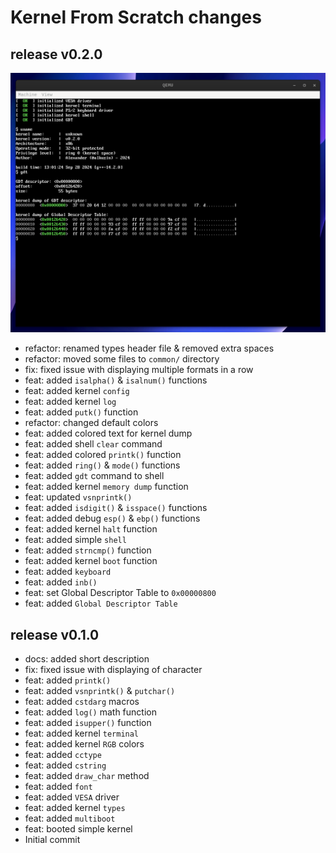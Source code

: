 # Kernel From Scratch changes
## release v0.2.0

<img src="res/kfs_v0_2_0.png">

* refactor: renamed types header file & removed extra spaces
* refactor: moved some files to `common/` directory
* fix: fixed issue with displaying multiple formats in a row
* feat: added `isalpha()` & `isalnum()` functions
* feat: added kernel `config`
* feat: added kernel `log`
* feat: added `putk()` function
* refactor: changed default colors
* feat: added colored text for kernel dump
* feat: added shell `clear` command
* feat: added colored `printk()` function
* feat: added `ring()` & `mode()` functions
* feat: added `gdt` command to shell
* feat: added kernel `memory dump` function
* feat: updated `vsnprintk()`
* feat: added `isdigit()` & `isspace()` functions
* feat: added debug `esp()` & `ebp()` functions
* feat: added kernel `halt` function
* feat: added simple `shell`
* feat: added `strncmp()` function
* feat: added kernel `boot` function
* feat: added `keyboard`
* feat: added `inb()`
* feat: set Global Descriptor Table to `0x00000800`
* feat: added `Global Descriptor Table`

## release v0.1.0

* docs: added short description
* fix:  fixed issue with displaying of character
* feat: added `printk()`
* feat: added `vsnprintk()` & `putchar()`
* feat: added `cstdarg` macros
* feat: added `log()` math function
* feat: added `isupper()` function
* feat: added kernel `terminal`
* feat: added kernel `RGB` colors
* feat: added `cctype`
* feat: added `cstring`
* feat: added `draw_char` method
* feat: added `font`
* feat: added `VESA` driver
* feat: added kernel `types`
* feat: added `multiboot`
* feat: booted simple kernel
* Initial commit
